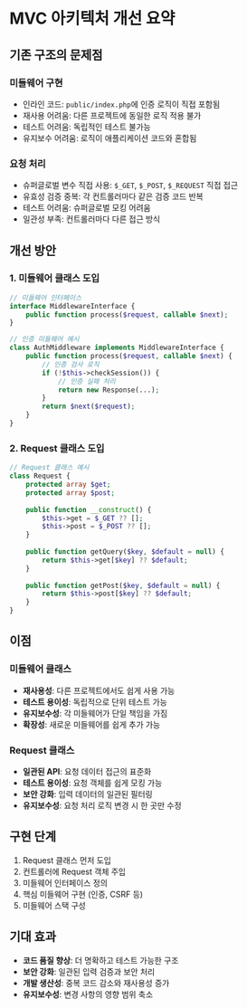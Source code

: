 # MVC 아키텍처 개선 요약

## 기존 구조의 문제점

### 미들웨어 구현
- 인라인 코드: `public/index.php`에 인증 로직이 직접 포함됨
- 재사용 어려움: 다른 프로젝트에 동일한 로직 적용 불가
- 테스트 어려움: 독립적인 테스트 불가능
- 유지보수 어려움: 로직이 애플리케이션 코드와 혼합됨

### 요청 처리
- 슈퍼글로벌 변수 직접 사용: `$_GET`, `$_POST`, `$_REQUEST` 직접 접근
- 유효성 검증 중복: 각 컨트롤러마다 같은 검증 코드 반복
- 테스트 어려움: 슈퍼글로벌 모킹 어려움
- 일관성 부족: 컨트롤러마다 다른 접근 방식

## 개선 방안

### 1. 미들웨어 클래스 도입
```php
// 미들웨어 인터페이스
interface MiddlewareInterface {
    public function process($request, callable $next);
}

// 인증 미들웨어 예시
class AuthMiddleware implements MiddlewareInterface {
    public function process($request, callable $next) {
        // 인증 검사 로직
        if (!$this->checkSession()) {
            // 인증 실패 처리
            return new Response(...);
        }
        return $next($request);
    }
}
```

### 2. Request 클래스 도입
```php
// Request 클래스 예시
class Request {
    protected array $get;
    protected array $post;
    
    public function __construct() {
        $this->get = $_GET ?? [];
        $this->post = $_POST ?? [];
    }
    
    public function getQuery($key, $default = null) {
        return $this->get[$key] ?? $default;
    }
    
    public function getPost($key, $default = null) {
        return $this->post[$key] ?? $default;
    }
}
```

## 이점

### 미들웨어 클래스
- **재사용성**: 다른 프로젝트에서도 쉽게 사용 가능
- **테스트 용이성**: 독립적으로 단위 테스트 가능
- **유지보수성**: 각 미들웨어가 단일 책임을 가짐
- **확장성**: 새로운 미들웨어를 쉽게 추가 가능

### Request 클래스
- **일관된 API**: 요청 데이터 접근의 표준화
- **테스트 용이성**: 요청 객체를 쉽게 모킹 가능
- **보안 강화**: 입력 데이터의 일관된 필터링
- **유지보수성**: 요청 처리 로직 변경 시 한 곳만 수정

## 구현 단계

1. Request 클래스 먼저 도입
2. 컨트롤러에 Request 객체 주입
3. 미들웨어 인터페이스 정의
4. 핵심 미들웨어 구현 (인증, CSRF 등)
5. 미들웨어 스택 구성

## 기대 효과

- **코드 품질 향상**: 더 명확하고 테스트 가능한 구조
- **보안 강화**: 일관된 입력 검증과 보안 처리
- **개발 생산성**: 중복 코드 감소와 재사용성 증가
- **유지보수성**: 변경 사항의 영향 범위 축소 